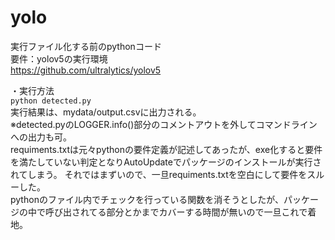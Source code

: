 # yolo
実行ファイル化する前のpythonコード  
要件：yolov5の実行環境  
<https://github.com/ultralytics/yolov5>  
  
・実行方法   
`python detected.py`  
実行結果は、mydata/output.csvに出力される。  
※detected.pyのLOGGER.info()部分のコメントアウトを外してコマンドラインへの出力も可。  
requiments.txtは元々pythonの要件定義が記述してあったが、exe化すると要件を満たしていない判定となりAutoUpdateでパッケージのインストールが実行されてしまう。
それではまずいので、一旦requiments.txtを空白にして要件をスルーした。  
pythonのファイル内でチェックを行っている関数を消そうとしたが、パッケージの中で呼び出されてる部分とかまでカバーする時間が無いので一旦これで着地。
